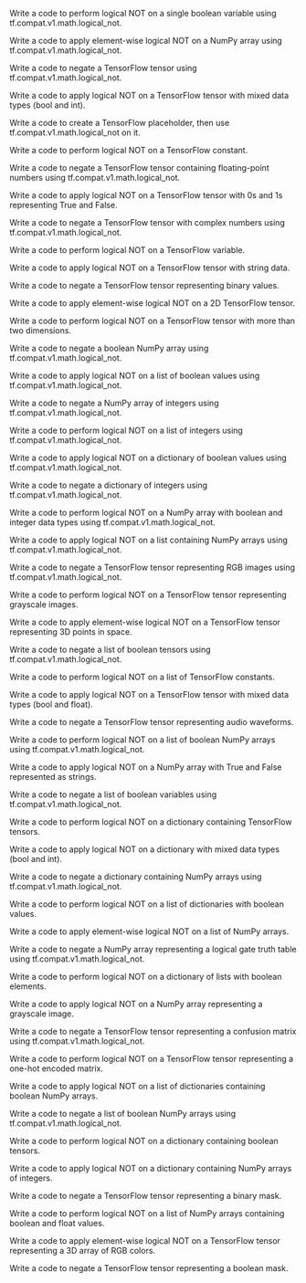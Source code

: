 Write a code to perform logical NOT on a single boolean variable using tf.compat.v1.math.logical_not.

Write a code to apply element-wise logical NOT on a NumPy array using tf.compat.v1.math.logical_not.

Write a code to negate a TensorFlow tensor using tf.compat.v1.math.logical_not.

Write a code to apply logical NOT on a TensorFlow tensor with mixed data types (bool and int).

Write a code to create a TensorFlow placeholder, then use tf.compat.v1.math.logical_not on it.

Write a code to perform logical NOT on a TensorFlow constant.

Write a code to negate a TensorFlow tensor containing floating-point numbers using tf.compat.v1.math.logical_not.

Write a code to apply logical NOT on a TensorFlow tensor with 0s and 1s representing True and False.

Write a code to negate a TensorFlow tensor with complex numbers using tf.compat.v1.math.logical_not.

Write a code to perform logical NOT on a TensorFlow variable.

Write a code to apply logical NOT on a TensorFlow tensor with string data.

Write a code to negate a TensorFlow tensor representing binary values.

Write a code to apply element-wise logical NOT on a 2D TensorFlow tensor.

Write a code to perform logical NOT on a TensorFlow tensor with more than two dimensions.

Write a code to negate a boolean NumPy array using tf.compat.v1.math.logical_not.

Write a code to apply logical NOT on a list of boolean values using tf.compat.v1.math.logical_not.

Write a code to negate a NumPy array of integers using tf.compat.v1.math.logical_not.

Write a code to perform logical NOT on a list of integers using tf.compat.v1.math.logical_not.

Write a code to apply logical NOT on a dictionary of boolean values using tf.compat.v1.math.logical_not.

Write a code to negate a dictionary of integers using tf.compat.v1.math.logical_not.

Write a code to perform logical NOT on a NumPy array with boolean and integer data types using tf.compat.v1.math.logical_not.

Write a code to apply logical NOT on a list containing NumPy arrays using tf.compat.v1.math.logical_not.

Write a code to negate a TensorFlow tensor representing RGB images using tf.compat.v1.math.logical_not.

Write a code to perform logical NOT on a TensorFlow tensor representing grayscale images.

Write a code to apply element-wise logical NOT on a TensorFlow tensor representing 3D points in space.

Write a code to negate a list of boolean tensors using tf.compat.v1.math.logical_not.

Write a code to perform logical NOT on a list of TensorFlow constants.

Write a code to apply logical NOT on a TensorFlow tensor with mixed data types (bool and float).

Write a code to negate a TensorFlow tensor representing audio waveforms.

Write a code to perform logical NOT on a list of boolean NumPy arrays using tf.compat.v1.math.logical_not.

Write a code to apply logical NOT on a NumPy array with True and False represented as strings.

Write a code to negate a list of boolean variables using tf.compat.v1.math.logical_not.

Write a code to perform logical NOT on a dictionary containing TensorFlow tensors.

Write a code to apply logical NOT on a dictionary with mixed data types (bool and int).

Write a code to negate a dictionary containing NumPy arrays using tf.compat.v1.math.logical_not.

Write a code to perform logical NOT on a list of dictionaries with boolean values.

Write a code to apply element-wise logical NOT on a list of NumPy arrays.

Write a code to negate a NumPy array representing a logical gate truth table using tf.compat.v1.math.logical_not.

Write a code to perform logical NOT on a dictionary of lists with boolean elements.

Write a code to apply logical NOT on a NumPy array representing a grayscale image.

Write a code to negate a TensorFlow tensor representing a confusion matrix using tf.compat.v1.math.logical_not.

Write a code to perform logical NOT on a TensorFlow tensor representing a one-hot encoded matrix.

Write a code to apply logical NOT on a list of dictionaries containing boolean NumPy arrays.

Write a code to negate a list of boolean NumPy arrays using tf.compat.v1.math.logical_not.

Write a code to perform logical NOT on a dictionary containing boolean tensors.

Write a code to apply logical NOT on a dictionary containing NumPy arrays of integers.

Write a code to negate a TensorFlow tensor representing a binary mask.

Write a code to perform logical NOT on a list of NumPy arrays containing boolean and float values.

Write a code to apply element-wise logical NOT on a TensorFlow tensor representing a 3D array of RGB colors.

Write a code to negate a TensorFlow tensor representing a boolean mask.